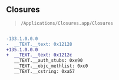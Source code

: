 ## Closures

> `/Applications/Closures.app/Closures`

```diff

-133.1.0.0.0
-  __TEXT.__text: 0x12128
+135.1.0.0.0
+  __TEXT.__text: 0x1212c
   __TEXT.__auth_stubs: 0xe90
   __TEXT.__objc_methlist: 0xc0
   __TEXT.__cstring: 0xa57

```
